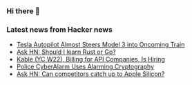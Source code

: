 ### Hi there 👋

<!--
**arashid-sh/arashid-sh** is a ✨ _special_ ✨ repository because its `README.md` (this file) appears on your GitHub profile.

Here are some ideas to get you started:

- 🔭 I’m currently working on ...
- 🌱 I’m currently learning ...
- 👯 I’m looking to collaborate on ...
- 🤔 I’m looking for help with ...
- 💬 Ask me about ...
- 📫 How to reach me: ...
- 😄 Pronouns: ...
- ⚡ Fun fact: ...
-->

### Latest news from Hacker news
<!-- BLOG-POST-LIST:START -->
- [Tesla Autopilot Almost Steers Model 3 into Oncoming Train](https://www.thedrive.com/news/watch-as-teslas-autopilot-almost-steers-model-3-into-oncoming-train)
- [Ask HN: Should I learn Rust or Go?](https://news.ycombinator.com/item?id=31976407)
- [Kable &lpar;YC W22&rpar;, Billing for API Companies, Is Hiring](https://kable.io)
- [Police CyberAlarm Uses Alarming Cryptography](https://scottarc.blog/2022/07/04/police-cyberalarm-uses-alarming-cryptography/)
- [Ask HN: Can competitors catch up to Apple Silicon?](https://news.ycombinator.com/item?id=31975600)
<!-- BLOG-POST-LIST:END -->
